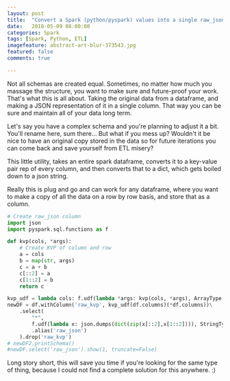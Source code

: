 ```yaml
---
layout: post
title:  "Convert a Spark (python/pyspark) values into a single raw_json column"
date:   2018-05-09 08:00:00
categories: Spark
tags: [Spark, Python, ETL]
imagefeature: abstract-art-blur-373543.jpg
featured: false
comments: true

---
```


Not all schemas are created equal. Sometimes, no matter how much you massage the structure, you want to make sure and future-proof your work. That's what this is all about. Taking the original data from a dataframe, and making a JSON representation of it in a single column. That way you can be sure and maintain all of your data long term.

<!--more-->

Let's say you have a complex schema and you're planning to adjust it a bit. You'll rename here, sum there... But what if you mess up? Wouldn't it be nice to have an original copy stored in the data so for future iterations you can come back and save yourself from ETL misery?

This little utility, takes an entire spark dataframe, converts it to a key-value pair rep of every column, and then converts that to a dict, which gets boiled down to a json string.

Really this is plug and go and can work for any dataframe, where you want to make a copy of all the data on a row by row basis, and store that as a column.

```python
# Create raw_json column
import json
import pyspark.sql.functions as f

def kvp(cols, *args):
    # Create KVP of column and row
    a = cols
    b = map(str, args)
    c = a + b
    c[::2] = a
    c[1::2] = b
    return c

kvp_udf = lambda cols: f.udf(lambda *args: kvp(cols, *args), ArrayType(StringType()))
newDF = df.withColumn('raw_kvp', kvp_udf(df.columns)(*df.columns))\
    .select(
        "*",
        f.udf(lambda x: json.dumps(dict(zip(x[::2],x[1::2]))), StringType())(f.col('raw_kvp'))\
        .alias('raw_json')
    ).drop('raw_kvp')
# newDF2.printSchema()
#newDF.select('raw_json').show(1, truncate=False)
```

Long story short, this will save you time if you're looking for the same type of thing, because I could not find a complete solution for this anywhere.  :)





```
